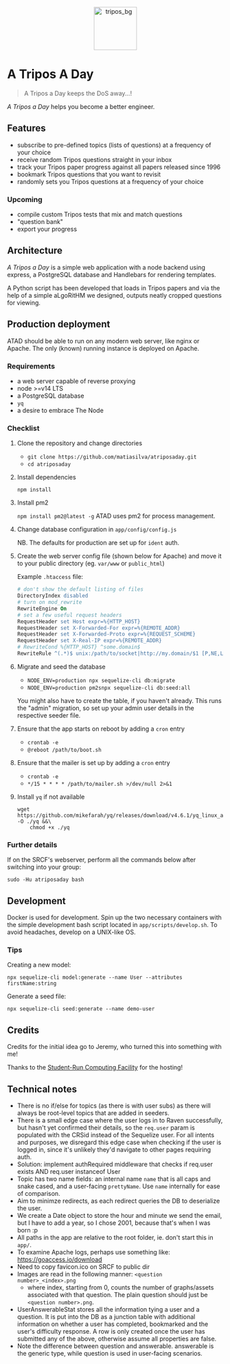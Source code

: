 <p align="center"><a href="https://atriposaday.lt0.org.uk" target="_blank" rel="noopener noreferrer"><img width="100" alt="tripos_bg" src="https://user-images.githubusercontent.com/23108156/109943464-22dd4b00-7ccd-11eb-8613-706c415109eb.png"></a></p>

# A Tripos A Day

> A Tripos a Day keeps the DoS away...!

_A Tripos a Day_ helps you become a better engineer.

## Features

- subscribe to pre-defined topics (lists of questions) at a frequency of your choice
- receive random Tripos questions straight in your inbox
- track your Tripos paper progress against all papers released since 1996
- bookmark Tripos questions that you want to revisit
- randomly sets you Tripos questions at a frequency of your choice

### Upcoming

- compile custom Tripos tests that mix and match questions
- "question bank"
- export your progress

## Architecture

_A Tripos a Day_ is a simple web application with a node backend using express, a PostgreSQL database and Handlebars for rendering templates.

A Python script has been developed that loads in Tripos papers and via the help of a simple aLgoRitHM we designed, outputs neatly cropped questions for viewing.

## Production deployment

ATAD should be able to run on any modern web server, like nginx or Apache. The only (known) running instance is deployed on Apache.

### Requirements

- a web server capable of reverse proxying
- node >=v14 LTS
- a PostgreSQL database
- `yq`
- a desire to embrace The Node

### Checklist

1. Clone the repository and change directories

   - `git clone https://github.com/matiasilva/atriposaday.git`
   - `cd atriposaday`

2. Install dependencies

   `npm install`

3. Install pm2

   `npm install pm2@latest -g`
   ATAD uses pm2 for process management.

4. Change database configuration in `app/config/config.js`

   NB. The defaults for production are set up for `ident` auth.

5. Create the web server config file (shown below for Apache) and move it to your public directory (eg. `var/www` or `public_html`)

   Example `.htaccess` file:

   ```apache
   # don't show the default listing of files
   DirectoryIndex disabled
   # turn on mod_rewrite
   RewriteEngine On
   # set a few useful request headers
   RequestHeader set Host expr=%{HTTP_HOST}
   RequestHeader set X-Forwarded-For expr=%{REMOTE_ADDR}
   RequestHeader set X-Forwarded-Proto expr=%{REQUEST_SCHEME}
   RequestHeader set X-Real-IP expr=%{REMOTE_ADDR}
   # RewriteCond %{HTTP_HOST} ^some.domain$
   RewriteRule ^(.*)$ unix:/path/to/socket|http://my.domain/$1 [P,NE,L,QSA]
   ```

6. Migrate and seed the database

   - `NODE_ENV=production npx sequelize-cli db:migrate`
   - `NODE_ENV=production pm2snpx sequelize-cli db:seed:all`

   You might also have to create the table, if you haven't already. This runs the "admin" migration, so set up your admin user details in the respective seeder file.

7. Ensure that the app starts on reboot by adding a `cron` entry

   - `crontab -e`
   - `@reboot /path/to/boot.sh`

8. Ensure that the mailer is set up by adding a `cron` entry

   - `crontab -e`
   - `*/15 * * * * /path/to/mailer.sh >/dev/null 2>&1`

9. Install `yq` if not available

   ```shell
   wget https://github.com/mikefarah/yq/releases/download/v4.6.1/yq_linux_arm -O ./yq &&\
       chmod +x ./yq
   ```

### Further details

If on the SRCF's webserver, perform all the commands below after switching into your group:

`sudo -Hu atriposaday bash`

## Development

Docker is used for development. Spin up the two necessary containers with the simple development bash script located in `app/scripts/develop.sh`. To avoid headaches, develop on a UNIX-like OS.

### Tips

Creating a new model:

`npx sequelize-cli model:generate --name User --attributes firstName:string`

Generate a seed file:

`npx sequelize-cli seed:generate --name demo-user`

## Credits

Credits for the initial idea go to Jeremy, who turned this into something with me!

Thanks to the [Student-Run Computing Facility](https://www.srcf.net/) for the hosting!

## Technical notes

- There is no if/else for topics (as there is with user subs) as there will always be root-level topics that are added in seeders.
- There is a small edge case where the user logs in to Raven successfully, but hasn't yet confirmed their details, so the `req.user` param is populated with the CRSid instead of the Sequelize user. For all intents and purposes, we disregard this edge case when checking if the user is logged in, since it's unlikely they'd navigate to other pages requiring auth.
- Solution: implement authRequired middleware that checks if req.user exists AND req.user instanceof User
- Topic has two name fields: an internal name `name` that is all caps and snake cased, and a user-facing `prettyName`. Use `name` internally for ease of comparison.
- Aim to minimze redirects, as each redirect queries the DB to deserialize the user.
- We create a Date object to store the hour and minute we send the email, but I have to add a year, so I chose 2001, because that's when I was born :p
- All paths in the app are relative to the root folder, ie. don't start this in `app/`.
- To examine Apache logs, perhaps use something like: https://goaccess.io/download
- Need to copy favicon.ico on SRCF to public dir
- Images are read in the following manner: `<question number>_<index>.png`
  - where index, starting from 0, counts the number of graphs/assets associated with that question. The plain question should just be `<question number>.png`.
- UserAnswerableStat stores all the information tying a user and a question. It is put into the DB as a junction table with additional information on whether a user has completed, bookmarked and the user's difficulty response. A row is only created once the user has submitted any of the above, otherwise assume all properties are false.
- Note the difference between question and answerable. answerable is the generic type, while question is used in user-facing scenarios.
